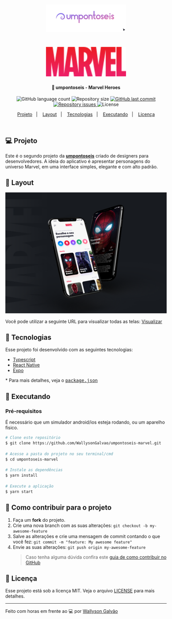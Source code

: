 <h1 align="center">
    <a href="https://umpontoseis.com/" target="_blank">
      <img alt="umpontoseis" title="#umpontoseis" src=".github/umpontoseis-logo.svg" width="250px" />
    </a>
</h1>

<h1 align="center">
    <img alt="marvel" title="#marvel" src=".github/logo.svg" width="250px" />
</h1>

<h4 align="center">
  🚀 umpontoseis - Marvel Heroes
</h4>

<p align="center">
  <img alt="GitHub language count" src="https://img.shields.io/github/languages/count/WallysonGalvao/umpontoseis-marvel">

  <img alt="Repository size" src="https://img.shields.io/github/repo-size/WallysonGalvao/umpontoseis-marvel">
  
  <a href="https://github.com/WallysonGalvao/umpontoseis-marvel/commits/master">
    <img alt="GitHub last commit" src="https://img.shields.io/github/last-commit/WallysonGalvao/umpontoseis-marvel">
  </a>

  <a href="https://github.com/WallysonGalvao/umpontoseis-marvel/issues">
    <img alt="Repository issues" src="https://img.shields.io/github/issues/WallysonGalvao/umpontoseis-marvel">
  </a>

  <img alt="License" src="https://img.shields.io/badge/license-MIT-brightgreen">
</p>

<p align="center">
  <a href="#-projeto">Projeto</a>&nbsp;&nbsp;&nbsp;|&nbsp;&nbsp;&nbsp;
  <a href="#-layout">Layout</a>&nbsp;&nbsp;&nbsp;|&nbsp;&nbsp;&nbsp;
  <a href="#rocket-tecnologias">Tecnologias</a>&nbsp;&nbsp;&nbsp;|&nbsp;&nbsp;&nbsp;
  <a href="#rocket-executando">Executando</a>&nbsp;&nbsp;&nbsp;|&nbsp;&nbsp;&nbsp;
  <a href="#memo-licença">Licença</a>
</p>
<br>

## 💻 Projeto

Este é o segundo projeto da **[umpontoseis](https://umpontoseis.com/)** criado de designers para desenvolvedores. A ideia do aplicativo é apresentar personagens do universo Marvel, em uma interface simples, elegante e com alto padrão.

## 🎨 Layout

<p align="center">
    <img alt="marvel" title="#marvel" src=".github/app.png" width="720px" />
</p>

Você pode utilizar a seguinte URL para visualizar todas as telas: [Visualizar](https://www.figma.com/community/file/849367817302905364)

## :rocket: Tecnologias

Esse projeto foi desenvolvido com as seguintes tecnologias:

- [Typescript](https://www.typescriptlang.org/)
- [React Native](https://reactnative.dev/)
- [Expo](https://expo.io/)

\* Para mais detalhes, veja o <kbd>[package.json](./package.json)</kbd>

## :notebook: Executando

### Pré-requisitos

É necessário que um simulador android/ios esteja rodando, ou um aparelho fisico.

```bash
# Clone este repositório
$ git clone https://github.com/WallysonGalvao/umpontoseis-marvel.git

# Acesse a pasta do projeto no seu terminal/cmd
$ cd umpontoseis-marvel

# Instale as dependências
$ yarn install

# Execute a aplicação
$ yarn start
```

## :construction: Como contribuir para o projeto

1. Faça um **fork** do projeto.
2. Crie uma nova branch com as suas alterações: `git checkout -b my-awesome-feature`
3. Salve as alterações e crie uma mensagem de commit contando o que você fez: `git commit -m "feature: My awesome feature"`
4. Envie as suas alterações: `git push origin my-awesome-feature`
   > Caso tenha alguma dúvida confira este [guia de como contribuir no GitHub](https://github.com/firstcontributions/first-contributions)

## :memo: Licença

Esse projeto está sob a licença MIT. Veja o arquivo [LICENSE](LICENSE.md) para mais detalhes.

---

Feito com horas em frente ao :computer: por [Wallyson Galvão](https://www.linkedin.com/in/wallyson-galvao/)
